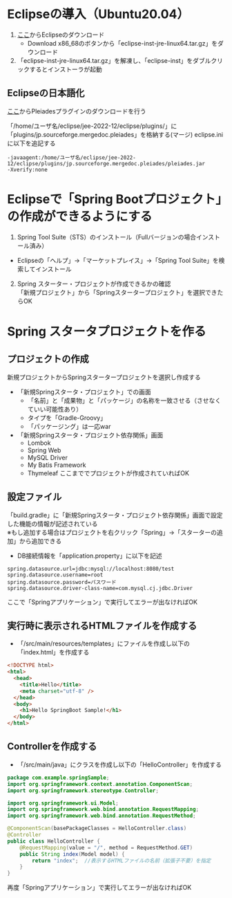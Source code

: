 # Eclipseの導入（Ubuntu20.04）  
1. [ここ](http://www.eclipse.org/downloads/)からEclipseのダウンロード  
    - Download x86_68のボタンから「eclipse-inst-jre-linux64.tar.gz」をダウンロード
2. 「eclipse-inst-jre-linux64.tar.gz」を解凍し、「eclipse-inst」をダブルクリックするとインストーラが起動 

## Eclipseの日本語化
[ここ](https://mergedoc.osdn.jp/)からPleiadesプラグインのダウンロードを行う  

「/home/ユーザ名/eclipse/jee-2022-12/eclipse/plugins/」に「plugins/jp.sourceforge.mergedoc.pleiades」を格納する(マージ)
eclipse.iniに以下を追記する

```
-javaagent:/home/ユーザ名/eclipse/jee-2022-12/eclipse/plugins/jp.sourceforge.mergedoc.pleiades/pleiades.jar
-Xverify:none
```

# Eclipseで「Spring Bootプロジェクト」の作成ができるようにする  
1. Spring Tool Suite（STS）のインストール（Fullバージョンの場合インストール済み）  
  - Eclipseの「ヘルプ」->「マーケットプレイス」->「Spring Tool Suite」を検索してインストール  
2. Spring スターター・プロジェクトが作成できるかの確認  
「新規プロジェクト」から「Springスタータープロジェクト」を選択できたらOK

# Spring スタータプロジェクトを作る
## プロジェクトの作成
新規プロジェクトからSpringスタータープロジェクトを選択し作成する  
- 「新規Springスタータ・プロジェクト」での画面
  - 「名前」と「成果物」と「パッケージ」の名称を一致させる（させなくていい可能性あり）
  - タイプを「Gradle-Groovy」
  - 「パッケージング」は一応war
- 「新規Springスタータ・プロジェクト依存関係」画面
  - Lombok
  - Spring Web
  - MySQL Driver
  - My Batis Framework
  - Thymeleaf
ここまででプロジェクトが作成されていればOK  

## 設定ファイル
「build.gradle」に「新規Springスタータ・プロジェクト依存関係」画面で設定した機能の情報が記述されている  
※もし追加する場合はプロジェクトを右クリック「Spring」->「スターターの追加」から追加できる  
- DB接続情報を「application.property」に以下を記述
```
spring.datasource.url=jdbc:mysql://localhost:8080/test
spring.datasource.username=root
spring.datasource.password=パスワード
spring.datasource.driver-class-name=com.mysql.cj.jdbc.Driver
```
ここで「Springアプリケーション」で実行してエラーが出なければOK  

## 実行時に表示されるHTMLファイルを作成する  
- 「/src/main/resources/templates」にファイルを作成し以下の「index.html」を作成する  
```html
<!DOCTYPE html>
<html>
  <head>
    <title>Hello</title>
    <meta charset="utf-8" />
  </head>
  <body>
    <h1>Hello SpringBoot Sample!</h1>
  </body>
</html>

```
## Controllerを作成する  
- 「/src/main/java」にクラスを作成し以下の「HelloController」を作成する  
```java
package com.example.springSample;
import org.springframework.context.annotation.ComponentScan;
import org.springframework.stereotype.Controller;

import org.springframework.ui.Model;
import org.springframework.web.bind.annotation.RequestMapping;
import org.springframework.web.bind.annotation.RequestMethod;

@ComponentScan(basePackageClasses = HelloController.class)
@Controller
public class HelloController {
    @RequestMapping(value = "/", method = RequestMethod.GET)
    public String index(Model model) {
        return "index";  //表示するHTMLファイルの名前（拡張子不要）を指定
    }       
}
```
再度「Springアプリケーション」で実行してエラーが出なければOK 
